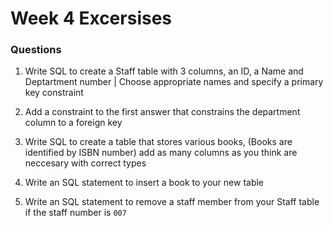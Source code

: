# Week 4 Excersises
### Questions
1. Write SQL to create a Staff table with 3 columns, an ID, a Name and Deptartment number | Choose appropriate names and specify a primary key constraint

2. Add a constraint to the first answer that constrains the department column to a foreign key

3. Write SQL to create a table that stores various books, (Books are identified by ISBN number) add as many columns as you think are neccesary with correct types

4. Write an SQL statement to insert a book to your new table

5. Write an SQL statement to remove a staff member from your Staff table if the staff number is `007`





